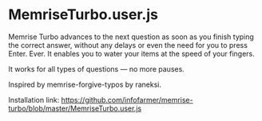MemriseTurbo.user.js
===========================

Memrise Turbo advances to the next question as soon as you finish
typing the correct answer, without any delays or even the need for you
to press Enter.  Ever. It enables you to water your items at the speed
of your fingers.

It works for all types of questions — no more pauses.

Inspired by memrise-forgive-typos by raneksi.

Installation link:
https://github.com/infofarmer/memrise-turbo/blob/master/MemriseTurbo.user.js
